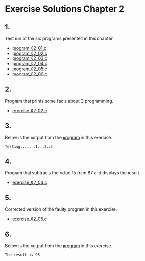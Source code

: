 # Exercise Solutions Chapter 2 #
## 1. ##
Test run of the six programs presented in this chapter.  
- [program_02_01.c](Exercise_01/Program_02_01/program_02_01.c)  
- [program_02_02.c](Exercise_01/Program_02_02/program_02_02.c)  
- [program_02_03.c](Exercise_01/Program_02_03/program_02_03.c)  
- [program_02_04.c](Exercise_01/Program_02_04/program_02_04.c)  
- [program_02_05.c](Exercise_01/Program_02_05/program_02_05.c)  
- [program_02_06.c](Exercise_01/Program_02_06/program_02_06.c)  

## 2. ##
Program that prints some facts about C programming.  
- [exercise_02_02.c](Exercise_02/exercise_02_02.c)

## 3. ##
Below is the output from the [program](Exercise_03/exercise_02_03.c) in this exercise.  
```  
Testing.......1...2..3
```  

## 4. ##
Program that subtracts the value 15 from 87 and displays the result.  
- [exercise_02_04.c](Exercise_04/exercise_02_04.c)

## 5. ##
Corrected version of the faulty program in this exercise.  
- [exercise_02_05.c](Exercise_05/exercise_02_05.c)  

## 6. ##
Below is the output from the [program](Exercise_06/exercise_02_06.c) in this exercise.  
```  
The result is 95
```
